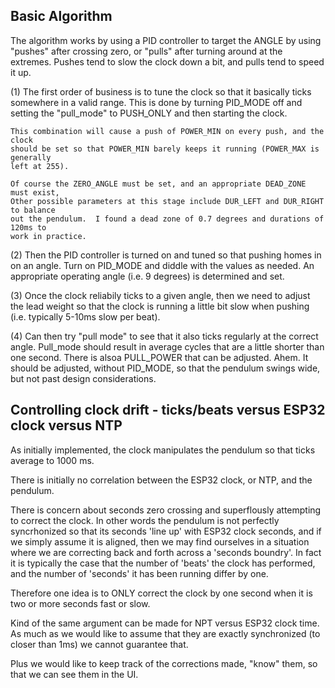 ## Basic Algorithm

The algorithm works by using a PID controller to target the ANGLE by using
"pushes" after crossing zero, or "pulls" after turning around at the extremes.
Pushes tend to slow the clock down a bit, and pulls tend to speed it up.

(1) The first order of business is to tune the clock so that it basically ticks
    somewhere in a valid range.  This is done by turning PID_MODE off and setting
    the "pull_mode" to PUSH_ONLY and then starting the clock.

	This combination will cause a push of POWER_MIN on every push, and the clock
    should be set so that POWER_MIN barely keeps it running (POWER_MAX is generally
    left at 255).

    Of course the ZERO_ANGLE must be set, and an appropriate DEAD_ZONE must exist,
    Other possible parameters at this stage include DUR_LEFT and DUR_RIGHT to balance
    out the pendulum.  I found a dead zone of 0.7 degrees and durations of 120ms to
    work in practice.

(2) Then the PID controller is turned on and tuned so that pushing homes in on an angle.
	Turn on PID_MODE and diddle	with the values as needed.
    An appropriate operating angle (i.e. 9 degrees) is determined and set.

(3) Once the clock reliabily ticks to a given angle, then we need to adjust the lead weight
	so that the clock is running a little bit slow when pushing (i.e. typically 5-10ms slow per beat).

(4) Can then try "pull mode" to see that it also ticks regularly at the correct angle.
    Pull_mode should result in average cycles that are a little shorter than one second.
	There is alsoa PULL_POWER that can be adjusted.  Ahem.  It should be adjusted, without
	PID_MODE, so that the pendulum swings wide, but not past design considerations.


## Controlling clock drift - ticks/beats versus ESP32 clock versus NTP

As initially implemented, the clock manipulates the pendulum so that ticks average to 1000 ms.

There is initially no correlation between the ESP32 clock, or NTP, and the pendulum.

There is concern about seconds zero crossing and superflously attempting to correct the clock.
In other words the pendulum is not perfectly syncrhonized so that its seconds 'line up' with ESP32 clock seconds,
and if we simply assume it is aligned, then we may find ourselves in a situation where we are correcting
back and forth across a 'seconds boundry'.  In fact it is typically the case that the number of 'beats'
the clock has performed, and the number of 'seconds' it has been running differ by one.

Therefore one idea is to ONLY correct the clock by one second
when it is two or more seconds fast or slow.

Kind of the same argument can be made for NPT versus ESP32 clock time.  As much as we would like to assume
that they are exactly synchronized (to closer than 1ms) we cannot guarantee that.

Plus we would like to keep track of the corrections made, "know" them, so that we can see them in the UI.

